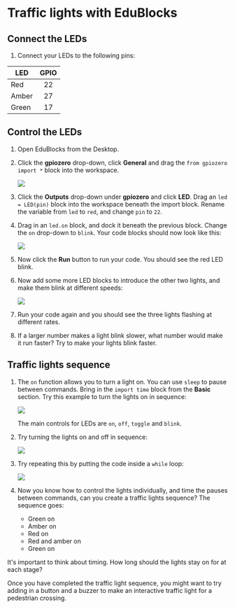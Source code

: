 # Traffic lights with EduBlocks

## Connect the LEDs

1. Connect your LEDs to the following pins:

| LED       | GPIO  |
| --------- | :------: |
| Red       | 22       |
| Amber     | 27       |
| Green     | 17       |

## Control the LEDs

1. Open EduBlocks from the Desktop.

1. Click the **gpiozero** drop-down, click **General** and drag the `from gpiozero import *` block into the workspace.

    ![](images/edublocks1.png)

1. Click the **Outputs** drop-down under **gpiozero** and click **LED**. Drag an `led = LED(pin)` block into the workspace beneath the import block. Rename the variable from `led` to `red`, and change `pin` to `22`.

1. Drag in an `led.on` block, and dock it beneath the previous block. Change the `on` drop-down to `blink`. Your code blocks should now look like this:

    ![](images/edublocks2.png)

1. Now click the **Run** button to run your code. You should see the red LED blink.

1. Now add some more LED blocks to introduce the other two lights, and make them blink at different speeds:

    ![](images/edublocks3.png)

1. Run your code again and you should see the three lights flashing at different rates.

1. If a larger number makes a light blink slower, what number would make it run faster? Try to make your lights blink faster.

## Traffic lights sequence

1. The `on` function allows you to turn a light on. You can use `sleep` to pause between commands. Bring in the `import time` block from the **Basic** section. Try this example to turn the lights on in sequence:

    ![](images/edublocks4.png)

    The main controls for LEDs are `on`, `off`, `toggle` and `blink`.

1. Try turning the lights on and off in sequence:

    ![](images/edublocks5.png)

1. Try repeating this by putting the code inside a `while` loop:

    ![](images/edublocks6.png)

1. Now you know how to control the lights individually, and time the pauses between commands, can you create a traffic lights sequence? The sequence goes:

    - Green on
    - Amber on
    - Red on
    - Red and amber on
    - Green on

It's important to think about timing. How long should the lights stay on for at each stage?

Once you have completed the traffic light sequence, you might want to try adding in a button and a buzzer to make an interactive traffic light for a pedestrian crossing.
